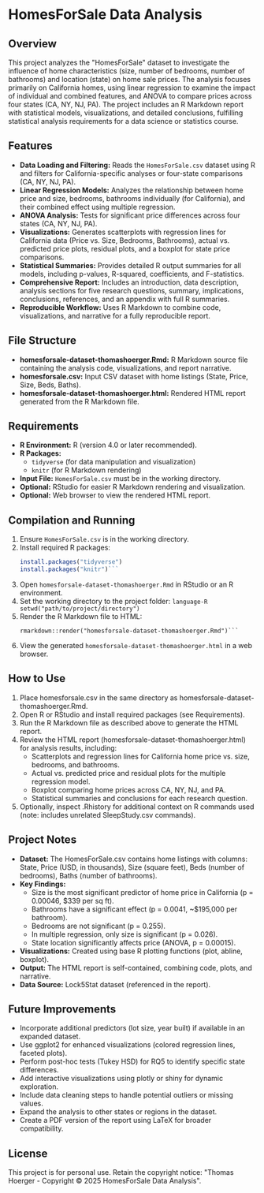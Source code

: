 # HomesForSale Data Analysis

## Overview
This project analyzes the "HomesForSale" dataset to investigate the influence of home characteristics (size, number of bedrooms, number of bathrooms) and location (state) on home sale prices. The analysis focuses primarily on California homes, using linear regression to examine the impact of individual and combined features, and ANOVA to compare prices across four states (CA, NY, NJ, PA). The project includes an R Markdown report with statistical models, visualizations, and detailed conclusions, fulfilling statistical analysis requirements for a data science or statistics course.

## Features
- **Data Loading and Filtering:** Reads the `HomesForSale.csv` dataset using R and filters for California-specific analyses or four-state comparisons (CA, NY, NJ, PA).
- **Linear Regression Models:** Analyzes the relationship between home price and size, bedrooms, bathrooms individually (for California), and their combined effect using multiple regression.
- **ANOVA Analysis:** Tests for significant price differences across four states (CA, NY, NJ, PA).
- **Visualizations:** Generates scatterplots with regression lines for California data (Price vs. Size, Bedrooms, Bathrooms), actual vs. predicted price plots, residual plots, and a boxplot for state price comparisons.
- **Statistical Summaries:** Provides detailed R output summaries for all models, including p-values, R-squared, coefficients, and F-statistics.
- **Comprehensive Report:** Includes an introduction, data description, analysis sections for five research questions, summary, implications, conclusions, references, and an appendix with full R summaries.
- **Reproducible Workflow:** Uses R Markdown to combine code, visualizations, and narrative for a fully reproducible report.

## File Structure
- **homesforsale-dataset-thomashoerger.Rmd:** R Markdown source file containing the analysis code, visualizations, and report narrative.
- **homesforsale.csv:** Input CSV dataset with home listings (State, Price, Size, Beds, Baths).
- **homesforsale-dataset-thomashoerger.html:** Rendered HTML report generated from the R Markdown file.

## Requirements
- **R Environment:** R (version 4.0 or later recommended).
- **R Packages:** 
  - `tidyverse` (for data manipulation and visualization)
  - `knitr` (for R Markdown rendering)
- **Input File:** `HomesForSale.csv` must be in the working directory.
- **Optional:** RStudio for easier R Markdown rendering and visualization.
- **Optional:** Web browser to view the rendered HTML report.

## Compilation and Running
1. Ensure `HomesForSale.csv` is in the working directory.
2. Install required R packages:
   ```R
   install.packages("tidyverse")
   install.packages("knitr")```
3. Open `homesforsale-dataset-thomashoerger.Rmd` in RStudio or an R environment.
4. Set the working directory to the project folder:
	``language-R
	setwd("path/to/project/directory")``
5. Render the R Markdown file to HTML:
	```language-R
	rmarkdown::render("homesforsale-dataset-thomashoerger.Rmd")```
6. View the generated `homesforsale-dataset-thomashoerger.html` in a web browser.

## How to Use
1. Place homesforsale.csv in the same directory as homesforsale-dataset-thomashoerger.Rmd.
2. Open R or RStudio and install required packages (see Requirements).
3. Run the R Markdown file as described above to generate the HTML report.
4. Review the HTML report (homesforsale-dataset-thomashoerger.html) for analysis results, including:
	- Scatterplots and regression lines for California home price vs. size, bedrooms, and bathrooms.
	- Actual vs. predicted price and residual plots for the multiple regression model.
	- Boxplot comparing home prices across CA, NY, NJ, and PA.
	- Statistical summaries and conclusions for each research question.
5. Optionally, inspect .Rhistory for additional context on R commands used (note: includes unrelated SleepStudy.csv commands).

## Project Notes
- **Dataset:** The HomesForSale.csv contains home listings with columns: State, Price (USD, in thousands), Size (square feet), Beds (number of bedrooms), Baths (number of bathrooms).
- **Key Findings:**
	- Size is the most significant predictor of home price in California (p = 0.00046, $339 per sq ft).
	- Bathrooms have a significant effect (p = 0.0041, ~$195,000 per bathroom).
	- Bedrooms are not significant (p = 0.255).
	- In multiple regression, only size is significant (p = 0.026).
	- State location significantly affects price (ANOVA, p = 0.00015).
- **Visualizations:** Created using base R plotting functions (plot, abline, boxplot).
- **Output:** The HTML report is self-contained, combining code, plots, and narrative.
- **Data Source:** Lock5Stat dataset (referenced in the report).

## Future Improvements
- Incorporate additional predictors (lot size, year built) if available in an expanded dataset.
- Use ggplot2 for enhanced visualizations (colored regression lines, faceted plots).
- Perform post-hoc tests (Tukey HSD) for RQ5 to identify specific state differences.
- Add interactive visualizations using plotly or shiny for dynamic exploration.
- Include data cleaning steps to handle potential outliers or missing values.
- Expand the analysis to other states or regions in the dataset.
- Create a PDF version of the report using LaTeX for broader compatibility.

## License

This project is for personal use. Retain the copyright notice: "Thomas Hoerger - Copyright © 2025 HomesForSale Data Analysis".
